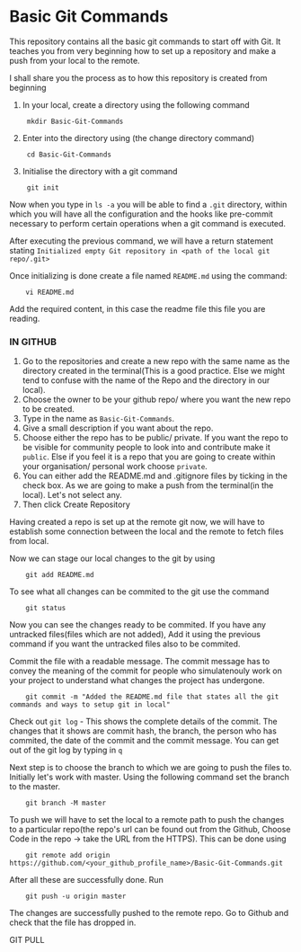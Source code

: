 # Basic Git Commands

This repository contains all the basic git commands to start off with Git. 
It teaches you from very beginning how to set up a repository 
and make a push from your local to the remote.

I shall share you the process as to how this repository is created from beginning 

1. In your local, create a directory using the following command

        mkdir Basic-Git-Commands

2. Enter into the directory using (the change directory command)
         
        cd Basic-Git-Commands
      
3. Initialise the directory with a git command

        git init 
        
Now when you type in `ls -a` you will be able to find a `.git` directory, 
within which you will have all the configuration and the hooks like pre-commit 
necessary to perform certain operations when a git command is executed.

After executing the previous command, 
we will have a return statement stating `Initialized empty Git repository in <path of the local git repo/.git>`

Once initializing is done create a file named `README.md` using the command:

        vi README.md
        
Add the required content, in this case the readme file this file you are reading.

### IN GITHUB

1. Go to the repositories and create a new repo with the same name as the directory created in the terminal(This is a good practice. Else we might tend to confuse with the name of the Repo and the directory in our local).
2. Choose the owner to be your github repo/ where you want the new repo to be created.
3. Type in the name as `Basic-Git-Commands`.
4. Give a small description if you want about the repo. 
5. Choose either the repo has to be public/ private. 
If you want the repo to be visible for community people to look into and contribute make it `public`. 
Else if you feel it is a repo that you are going to create within your organisation/ personal work choose `private`.
6. You can either add the README.md and .gitignore files by ticking in the check box. 
As we are going to make a push from the terminal(in the local). Let's not select any.
7. Then click Create Repository

Having created a repo is set up at the remote git now, we will have to establish some connection between the local and the remote to fetch files from local.

Now we can stage our local changes to the git by using

        git add README.md

To see what all changes can be commited to the git use the command

        git status
        
Now you can see the changes ready to be commited. If you have any untracked files(files which are not added), Add it using the previous command if you want the untracked files also to be commited.

Commit the file with a readable message. The commit message has to convey the meaning of the commit for people who simulatenouly work on your project to understand what changes the project has undergone.

        git commit -m "Added the README.md file that states all the git commands and ways to setup git in local"

Check out `git log` - This shows the complete details of the commit. The changes that it shows are commit hash, the branch, the person who has commited, the date of the commit and the commit message. You can get out of the git log by typing in `q`

Next step is to choose the branch to which we are going to push the files to. Initially let's work with master. Using the following command set the branch to the master.

        git branch -M master
    
To push we will have to set the local to a remote path to push the changes to a particular repo(the repo's url can be found out from the Github, Choose Code in the repo -> take the URL from the HTTPS). This can be done using 

        git remote add origin https://github.com/<your_github_profile_name>/Basic-Git-Commands.git
     
After all these are successfully done. Run

        git push -u origin master
        
The changes are successfully pushed to the remote repo. Go to Github and check that the file has dropped in.

GIT PULL
